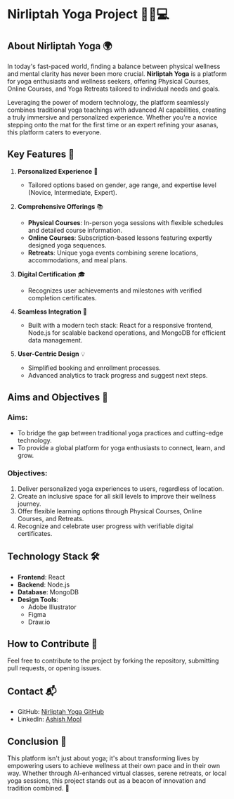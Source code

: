 # Nirliptah Yoga Project 🧘‍♀️💻

## About Nirliptah Yoga 🌍
In today's fast-paced world, finding a balance between physical wellness and mental clarity has never been more crucial. **Nirliptah Yoga** is a platform for yoga enthusiasts and wellness seekers, offering Physical Courses, Online Courses, and Yoga Retreats tailored to individual needs and goals.

Leveraging the power of modern technology, the platform seamlessly combines traditional yoga teachings with advanced AI capabilities, creating a truly immersive and personalized experience. Whether you're a novice stepping onto the mat for the first time or an expert refining your asanas, this platform caters to everyone.

## Key Features 🌟

1. **Personalized Experience** 👤
   - Tailored options based on gender, age range, and expertise level (Novice, Intermediate, Expert).
   
2. **Comprehensive Offerings** 📚
   - **Physical Courses**: In-person yoga sessions with flexible schedules and detailed course information.
   - **Online Courses**: Subscription-based lessons featuring expertly designed yoga sequences.
   - **Retreats**: Unique yoga events combining serene locations, accommodations, and meal plans.

3. **Digital Certification** 🎓
   - Recognizes user achievements and milestones with verified completion certificates.

4. **Seamless Integration** 🔄
   - Built with a modern tech stack: React for a responsive frontend, Node.js for scalable backend operations, and MongoDB for efficient data management.

5. **User-Centric Design** 💡
   - Simplified booking and enrollment processes.
   - Advanced analytics to track progress and suggest next steps.

## Aims and Objectives 🎯

### Aims:
- To bridge the gap between traditional yoga practices and cutting-edge technology.
- To provide a global platform for yoga enthusiasts to connect, learn, and grow.

### Objectives:
1. Deliver personalized yoga experiences to users, regardless of location.
2. Create an inclusive space for all skill levels to improve their wellness journey.
3. Offer flexible learning options through Physical Courses, Online Courses, and Retreats.
4. Recognize and celebrate user progress with verifiable digital certificates.

## Technology Stack 🛠️

- **Frontend**: React
- **Backend**: Node.js
- **Database**: MongoDB
- **Design Tools**:
  - Adobe Illustrator
  - Figma
  - Draw.io

## How to Contribute 🤝

Feel free to contribute to the project by forking the repository, submitting pull requests, or opening issues.

## Contact 📬

- GitHub: [Nirliptah Yoga GitHub](https://github.com/ashishmool/nirliptah-yoga-server.git)
- LinkedIn: [Ashish Mool](https://www.linkedin.com/in/ashish-mool/)

## Conclusion 🌿
This platform isn't just about yoga; it's about transforming lives by empowering users to achieve wellness at their own pace and in their own way. Whether through AI-enhanced virtual classes, serene retreats, or local yoga sessions, this project stands out as a beacon of innovation and tradition combined. 🌱
